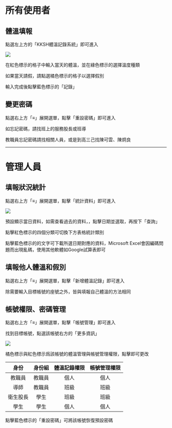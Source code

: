 # 所有使用者

## 體溫填報

點選左上方的「KKSH體溫記錄系統」即可進入

![](/static/img/0.png)

在紅色標示的格子中輸入當天的體溫，並在綠色標示的選擇溫度種類

如果當天請假，請點選橘色標示的格子以選擇假別

輸入完成後點擊藍色標示的「記錄」

## 變更密碼

點選右上方「≡」展開選單，點擊「重設密碼」即可進入

如忘記密碼，請找班上的服務股長或班導

教職員忘記密碼請找相關人員，或是到高三己找陳可雲、陳炯良

---

# 管理人員

## 填報狀況統計

點選右上方「≡」展開選單，點擊「統計資料」即可進入

![](/static/img/1.png)

預設顯示當日資料，如需查看過去的資料，，點擊日期並選取，再按下「查詢」

點擊紅色標示的四個分類可切換下方表格統計類別

點擊藍色標示的的文字可下載所選日期對應的資料，Microsoft Excel會因編碼問題而出現亂碼，使用其他軟體如Google試算表即可

## 填報他人體溫和假別

點選右上方「≡」展開選單，點擊「新增體溫記錄」即可進入

除需要輸入目標帳號的座號之外，皆與填報自己體溫的方法相同

## 帳號權限、密碼管理

點選右上方「≡」展開選單，點擊「帳號管理」即可進入

找到目標帳號，點選該帳號右方的「更多資訊」

![](/static/img/2.png)

橘色標示與紅色標示爲該帳號的體溫管理與帳號管理權限，點擊即可更改

| 身份     | 身份組 | 體溫記錄權限 | 帳號管理權限 |
| :------: | :------: | :------------: | :------------: |
| 教職員   | 教職員 | 個人         | 個人         |
| 導師     | 教職員 | 班級         | 班級         |
| 衛生股長 | 學生   | 班級         | 班級         |
| 學生     | 學生   | 個人         | 個人         |

點擊藍色標示的「重設密碼」可將該帳號恢復預設密碼
